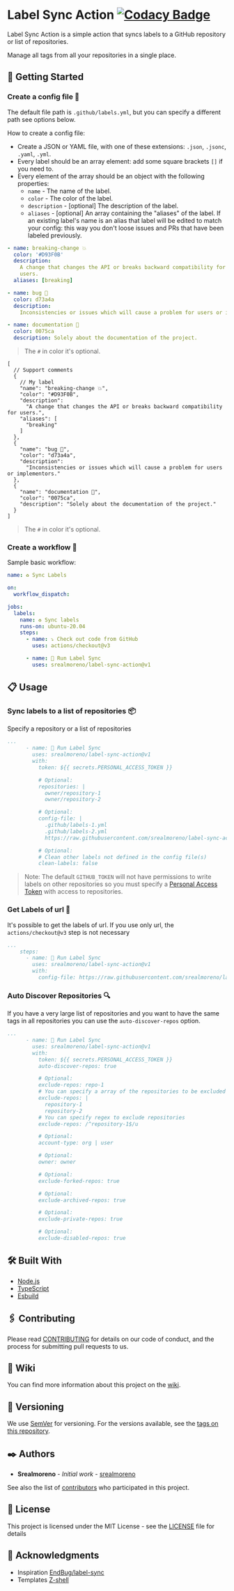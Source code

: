 [tags]:        https://github.com/srealmoreno/label-sync-action/tags
[wiki]:        https://github.com/srealmoreno/label-sync-action/wiki
[contributors]:https://github.com/srealmoreno/label-sync-action/graphs/contributors
[Personal Access Token]: https://github.com/settings/tokens/new

# Label Sync Action [![Codacy Badge](https://app.codacy.com/project/badge/Grade/2e47ea97e1e546afab645674825e0122)](https://www.codacy.com/gh/srealmoreno/label-sync-action/dashboard?utm_source=github.com&amp;utm_medium=referral&amp;utm_content=srealmoreno/label-sync-action&amp;utm_campaign=Badge_Grade)

Label Sync Action is a simple action that syncs labels to a GitHub repository or
list of repositories.

Manage all tags from all your repositories in a single place.

## 🚀 Getting Started

### Create a config file 📝

The default file path is `.github/labels.yml`, but you can specify a different path
see options below.

How to create a config file:

- Create a JSON or YAML file, with one of these extensions: `.json`, `.jsonc`, `.yaml`,
  `.yml`.
- Every label should be an array element: add some square brackets `[]` if you need
  to.
- Every element of the array should be an object with the following properties:
  - `name` - The name of the label.
  - `color` - The color of the label.
  - `description` - [optional] The description of the label.
  - `aliases` - [optional] An array containing the "aliases" of the label. If an
    existing label's name is an alias that label will be edited to match your config:
    this way you don't loose issues and PRs that have been labeled previously.

```yaml
- name: breaking-change 💥
  color: '#D93F0B'
  description:
    A change that changes the API or breaks backward compatibility for
    users.
  aliases: [breaking]

- name: bug 🐞
  color: d73a4a
  description:
    Inconsistencies or issues which will cause a problem for users or implementors.

- name: documentation 📝
  color: 0075ca
  description: Solely about the documentation of the project.
```

> The `#` in color it's optional.

```jsonc
[
  // Support comments
  {
    // My label
    "name": "breaking-change 💥",
    "color": "#D93F0B",
    "description":
      "A change that changes the API or breaks backward compatibility for users.",
    "aliases": [
      "breaking"
    ]
  },
  {
    "name": "bug 🐞",
    "color": "d73a4a",
    "description":
      "Inconsistencies or issues which will cause a problem for users or implementors."
  },
  {
    "name": "documentation 📝",
    "color": "0075ca",
    "description": "Solely about the documentation of the project."
  }
]
```

> The `#` in color it's optional.

### Create a workflow 📝

Sample basic workflow:

```yaml
name: ♻️ Sync Labels

on:
  workflow_dispatch:

jobs:
  labels:
    name: ♻️ Sync labels
    runs-on: ubuntu-20.04
    steps:
      - name: ⤵️ Check out code from GitHub
        uses: actions/checkout@v3

      - name: 🚀 Run Label Sync
        uses: srealmoreno/label-sync-action@v1
```

## 📋 Usage

### Sync labels to a list of repositories 📦

Specify a repository or a list of repositories

```yaml
...
      - name: 🚀 Run Label Sync
        uses: srealmoreno/label-sync-action@v1
        with:
          token: ${{ secrets.PERSONAL_ACCESS_TOKEN }}

          # Optional:
          repositories: |
            owner/repository-1
            owner/repository-2

          # Optional:
          config-file: |
            .github/labels-1.yml
            .github/labels-2.yml
            https://raw.githubusercontent.com/srealmoreno/label-sync-action/main/.github/labels/labels.yml

          # Optional:
          # Clean other labels not defined in the config file(s)
          clean-labels: false
```

> Note: The default `GITHUB_TOKEN` will not have permissions to
> write labels on other repositories so you must specify a [Personal Access Token]
> with access to repositories.

### Get Labels of url 🔗

It's possible to get the labels of url.
If you use only url, the `actions/checkout@v3` step is not necessary

```yaml
...
    steps:
      - name: 🚀 Run Label Sync
        uses: srealmoreno/label-sync-action@v1
        with:
          config-file: https://raw.githubusercontent.com/srealmoreno/label-sync-action/main/.github/labels/labels.yml
```

### Auto Discover Repositories 🔍

If you have a very large list of repositories and you want to have the same
tags in all repositories you can use the `auto-discover-repos` option.

```yaml
...
      - name: 🚀 Run Label Sync
        uses: srealmoreno/label-sync-action@v1
        with:
          token: ${{ secrets.PERSONAL_ACCESS_TOKEN }}
          auto-discover-repos: true

          # Optional:
          exclude-repos: repo-1
          # You can specify a array of the repositories to be excluded
          exclude-repos: |
            repository-1
            repository-2
          # You can specify regex to exclude repositories
          exclude-repos: /^repository-1$/u

          # Optional:
          account-type: org | user

          # Optional:
          owner: owner

          # Optional:
          exclude-forked-repos: true

          # Optional:
          exclude-archived-repos: true

          # Optional:
          exclude-private-repos: true

          # Optional:
          exclude-disabled-repos: true
```

## 🛠️ Built With

- [Node.js](https://nodejs.org)
- [TypeScript](https://www.typescriptlang.org)
- [Esbuild](https://esbuild.org)

## 🖇️ Contributing

Please read [CONTRIBUTING](CONTRIBUTING.md) for details on our code of conduct,
and the process for submitting pull requests to us.

## 📖 Wiki

You can find more information about this project on the [wiki][wiki].

## 📌 Versioning

We use [SemVer](http://semver.org/) for versioning. For the versions available,
see the [tags on this repository][tags].

## ✒️ Authors

- **Srealmoreno** - *Initial work* - [srealmoreno](https://github.com/srealmoreno)

See also the list of [contributors][contributors] who participated in this project.

## 📄 License

This project is licensed under the MIT License - see the [LICENSE](../LICENSE.md)
file for details

## 🎁 Acknowledgments

- Inspiration [EndBug/label-sync](https://github.com/EndBug/label-sync)
- Templates [Z-shell](https://github.com/z-shell)
